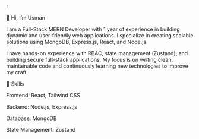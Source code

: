 :

👋 Hi, I’m Usman

I am a Full-Stack MERN Developer with 1 year of experience in building dynamic and user-friendly web applications. I specialize in creating scalable solutions using MongoDB, Express.js, React, and Node.js.

I have hands-on experience with RBAC, state management (Zustand), and building secure full-stack applications. My focus is on writing clean, maintainable code and continuously learning new technologies to improve my craft.

🚀 Skills

Frontend: React, Tailwind CSS

Backend: Node.js, Express.js

Database: MongoDB

State Management: Zustand
